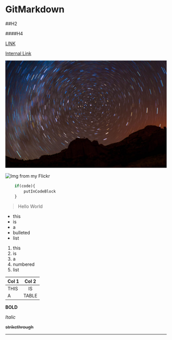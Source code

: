 # GitMarkdown

##H2

####H4

[LINK](https://www.flickr.com/photos/g2bb/)

[Internal Link](LinkToMe.md)

![Internal Image](_DSC0417.jpg)

![Img from my Flickr](https://c1.staticflickr.com/5/4401/36365501143_0b4b53d5cd_h.jpg)

```javascript
    if(code){
        putInCodeBlock
    }
```

>Hello
>World

- this
- is
- a
- bulleted
- list

1. this
2. is
3. a
4. numbered
5. list

| Col 1         | Col 2         |
| ------------- |:-------------:|
| THIS          | IS            |
| A             | TABLE         |

**BOLD**

*Italic*

~~strikethrough~~

---
